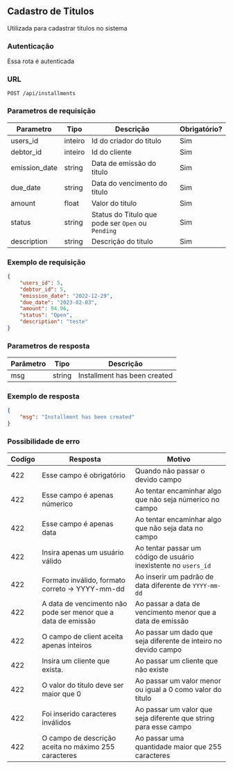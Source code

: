 ## Cadastro de Titulos

Utilizada para cadastrar titulos no sistema

### Autenticação

Essa rota é autenticada

### URL

`POST /api/installments`

### Parametros de requisição

| Parametro     | Tipo    | Descrição                                         | Obrigatório? |
|---------------|---------|---------------------------------------------------|--------------|
| users_id      | inteiro | Id do criador do titulo                           | Sim          |
| debtor_id     | inteiro | Id do cliente                                     | Sim          |
| emission_date | string  | Data de emissão do titulo                         | Sim          |
| due_date      | string  | Data do vencimento do titulo                      | Sim          |
| amount        | float   | Valor do titulo                                   | Sim          |
| status        | string  | Status do Titulo que pode ser `Open` ou `Pending` | Sim          |
| description   | string  | Descrição do titulo                               | Sim          |

### Exemplo de requisição

```json
{
    "users_id": 5,
    "debtor_id": 5,
    "emission_date": "2022-12-29",
    "due_date": "2023-02-03",
    "amount": 94.96,
    "status": "Open",
    "description": "teste"
}
```

### Parametros de resposta

| Parâmetro | Tipo   | Descrição                    |
|-----------|--------|------------------------------|
| msg       | string | Installment has been created |

### Exemplo de resposta

```json
{
    "msg": "Installment has been created"
}
```

### Possibilidade de erro

| Codígo | Resposta                                                      | Motivo                                                           |
|--------|---------------------------------------------------------------|------------------------------------------------------------------|
| 422    | Esse campo é obrigatório                                      | Quando não passar o devido campo                                 |
| 422    | Esse campo é apenas númerico                                  | Ao tentar encaminhar algo que não seja númerico no campo         |
| 422    | Esse campo é apenas data                                      | Ao tentar encaminhar algo que não seja data no campo             |
| 422    | Insira apenas um usuário válido                               | Ao tentar passar um código de usuário inexistente no `users_id`  |
| 422    | Formato inválido, formato correto -> YYYY-mm-dd               | Ao inserir um padrão de data diferente de `YYYY-mm-dd`           |
| 422    | A data de vencimento não pode ser menor que a data de emissão | Ao passar a data de vencimento menor que a data de emissão       |
| 422    | O campo de client aceita apenas inteiros                      | Ao passar um dado que seja diferente de inteiro no devido campo  |
| 422    | Insira um cliente que exista.                                 | Ao passar um cliente que não existe                              |
| 422    | O valor do titulo deve ser maior que 0                        | Ao passar um valor menor ou igual a 0 como valor do titulo       |
| 422    | Foi inserido caracteres inválidos                             | Ao passar um valor que seja diferente que string para esse campo |
| 422    | O campo de descrição aceita no máximo 255 caracteres          | Ao passar uma quantidade maior que 255 caracteres                |
